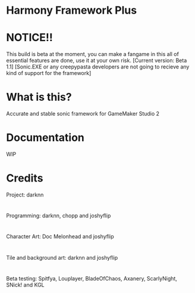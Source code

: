 # Harmony Framework Plus

# NOTICE!!
This build is beta at the moment, you can make a fangame in this all of essential features are done, use it at your own risk. [Current version: Beta 1.1]
[Sonic.EXE or any creepypasta developers are not going to recieve any kind of support for the framework]

# What is this?
Accurate and stable sonic framework for GameMaker Studio 2

# Documentation
WIP

# Credits
Project: darknn
# 
Programming: darknn, chopp and joshyflip
# 
Character Art: Doc Melonhead and joshyflip
# 
Tile and background art: darknn and joshyflip
# 
Beta testing: Spitfya, Louplayer, BladeOfChaos, Axanery, ScarlyNight, SNick! and KGL
